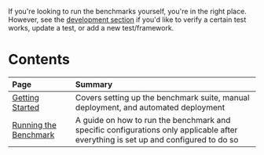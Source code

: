 If you're looking to run the benchmarks yourself, you're 
in the right place. However, see the [development section](../Development) 
if you'd like to verify a certain test works, update a test, or 
add a new test/framework. 

# Contents

| Page | Summary |
|:---- |:------- |
[Getting Started](Getting-Started-Benchmarking.md) | Covers setting up the benchmark suite, manual deployment, and automated deployment
[Running the Benchmark](Running-the-Benchmark.md) | A guide on how to run the benchmark and specific configurations only applicable after everything is set up and configured to do so
